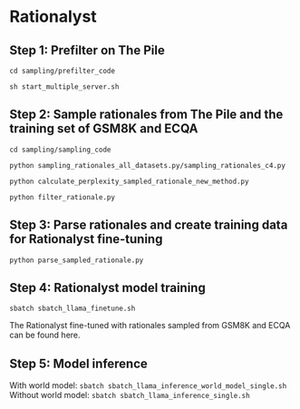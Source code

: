 # Rationalyst

## Step 1: Prefilter on The Pile
`cd sampling/prefilter_code`

`sh start_multiple_server.sh`

## Step 2: Sample rationales from The Pile and the training set of GSM8K and ECQA
`cd sampling/sampling_code`

`python sampling_rationales_all_datasets.py/sampling_rationales_c4.py`

`python calculate_perplexity_sampled_rationale_new_method.py`

`python filter_rationale.py`

## Step 3: Parse rationales and create training data for Rationalyst fine-tuning
`python parse_sampled_rationale.py`

## Step 4: Rationalyst model training
`sbatch sbatch_llama_finetune.sh`

The Rationalyst fine-tuned with rationales sampled from GSM8K and ECQA can be found here.

## Step 5: Model inference
With world model: `sbatch sbatch_llama_inference_world_model_single.sh`
Without world model: `sbatch sbatch_llama_inference_single.sh`
